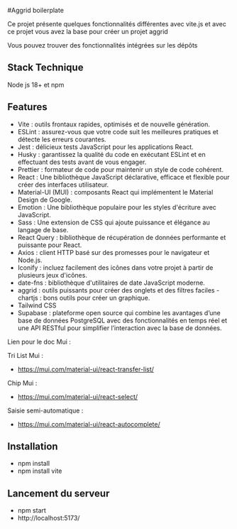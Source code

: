 #Aggrid boilerplate

Ce projet présente quelques fonctionnalités différentes avec vite.js et avec ce projet vous avez la base pour créer un projet aggrid

Vous pouvez trouver des fonctionnalités intégrées sur les dépôts

## Stack Technique

Node js 18+ et npm

## Features

- Vite : outils frontaux rapides, optimisés et de nouvelle génération.
- ESLint : assurez-vous que votre code suit les meilleures pratiques et détecte les erreurs courantes.
- Jest : délicieux tests JavaScript pour les applications React.
- Husky : garantissez la qualité du code en exécutant ESLint et en effectuant des tests avant de vous engager.
- Prettier : formateur de code pour maintenir un style de code cohérent.
- React : Une bibliothèque JavaScript déclarative, efficace et flexible pour créer des interfaces utilisateur.
- Material-UI (MUI) : composants React qui implémentent le Material Design de Google.
- Emotion : Une bibliothèque populaire pour les styles d'écriture avec JavaScript.
- Sass : Une extension de CSS qui ajoute puissance et élégance au langage de base.
- React Query : bibliothèque de récupération de données performante et puissante pour React.
- Axios : client HTTP basé sur des promesses pour le navigateur et Node.js.
- Iconify : incluez facilement des icônes dans votre projet à partir de plusieurs jeux d'icônes.
- date-fns : bibliothèque d'utilitaires de date JavaScript moderne.
- aggrid : outils puissants pour créer des onglets et des filtres faciles -chartjs : bons outils pour créer un graphique.
- Tailwind CSS
- Supabase : plateforme open source qui combine les avantages d’une base de données PostgreSQL avec des fonctionnalités en temps réel et une API RESTful pour simplifier l’interaction avec la base de données.

Lien pour le doc Mui : 

Tri List Mui :
- https://mui.com/material-ui/react-transfer-list/
  
Chip Mui :
- https://mui.com/material-ui/react-select/
  
Saisie semi-automatique :
- https://mui.com/material-ui/react-autocomplete/

## Installation

- npm install
- npm install vite

## Lancement du serveur

- npm start
- http://localhost:5173/

